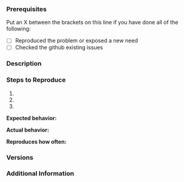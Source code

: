 <!--

Have you read react-mindee-js's Code of Conduct? By filing an Issue, you are expected to comply with it, including treating everyone with respect: [Code of Conduct](CODE_OF_CONDUCT.md)

Do you want to ask a question? Are you looking for enterprise support? Get in touch via [email](contact@mindee.com)

-->

### Prerequisites

Put an X between the brackets on this line if you have done all of the following:

* [ ] Reproduced the problem or exposed a new need
* [ ] Checked the github existing issues

### Description

<!-- Description of the issue -->

### Steps to Reproduce

1. <!-- First Step -->
2. <!-- Second Step -->
3. <!-- and so on… -->

**Expected behavior:**

<!-- What you expect to happen -->

**Actual behavior:**

<!-- What actually happens -->

**Reproduces how often:**

<!-- What percentage of the time does it reproduce? -->

### Versions

<!-- You can get this information with `npm list | grep react-mindee-js`.
Also, please include the browser, OS and what version you're running. -->

### Additional Information

<!-- Any additional information, configuration or data that might be necessary to reproduce the issue. -->
